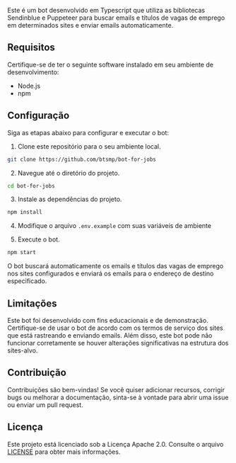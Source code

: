 
Este é um bot desenvolvido em Typescript que utiliza as bibliotecas Sendinblue e Puppeteer para buscar emails e títulos de vagas de emprego em determinados sites e enviar emails automaticamente.

## Requisitos

Certifique-se de ter o seguinte software instalado em seu ambiente de desenvolvimento:

- Node.js
- npm 

## Configuração

Siga as etapas abaixo para configurar e executar o bot:

1. Clone este repositório para o seu ambiente local.

```bash
git clone https://github.com/btsmp/bot-for-jobs
```

2. Navegue até o diretório do projeto.

```bash
cd bot-for-jobs
```

3. Instale as dependências do projeto.

```bash
npm install
```


4. Modifique o arquivo `.env.example` com suas variáveis de ambiente


5. Execute o bot.

```bash
npm start
```

O bot buscará automaticamente os emails e títulos das vagas de emprego nos sites configurados e enviará os emails para o endereço de destino especificado.


## Limitações

Este bot foi desenvolvido com fins educacionais e de demonstração. Certifique-se de usar o bot de acordo com os termos de serviço dos sites que está rastreando e enviando emails. Além disso, este bot pode não funcionar corretamente se houver alterações significativas na estrutura dos sites-alvo.

## Contribuição

Contribuições são bem-vindas! Se você quiser adicionar recursos, corrigir bugs ou melhorar a documentação, sinta-se à vontade para abrir uma issue ou enviar um pull request.

## Licença

Este projeto está licenciado sob a Licença Apache 2.0. Consulte o arquivo [LICENSE](https://raw.githubusercontent.com/btsmp/bot-for-jobs/master/LICENSE) para obter mais informações.